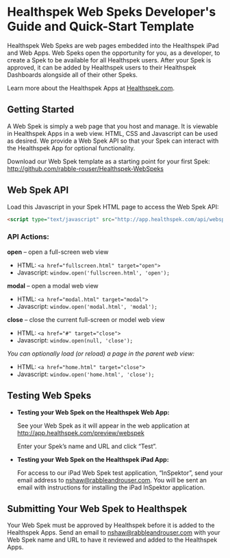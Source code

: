 # Healthspek Web Speks Developer's Guide and Quick-Start Template

Healthspek Web Speks are web pages embedded into the Healthspek iPad and Web Apps.  Web Speks open the opportunity for you, as a developer, to create a Spek to be available for all Healthspek users.  After your Spek is approved, it can be added by Healthspek users to their Healthspek Dashboards alongside all of their other Speks.

Learn more about the Healthspek Apps at [Healthspek.com](http://www.healthspek.com/).

## Getting Started

A Web Spek is simply a web page that you host and manage.  It is viewable in Healthspek Apps in a web view.  HTML, CSS and Javascript can be used as desired.  We provide a Web Spek API so that your Spek can interact with the Healthspek App for optional functionality.

Download our Web Spek template as a starting point for your first Spek: http://github.com/rabble-rouser/Healthspek-WebSpeks

## Web Spek API

Load this Javascript in your Spek HTML page to access the Web Spek API:
```html
<script type="text/javascript" src="http://app.healthspek.com/api/webspek/">
```

### API Actions:

**open** – open a full-screen web view
- HTML: `<a href="fullscreen.html" target="open">`
- Javascript: `window.open('fullscreen.html', 'open');`

**modal** – open a modal web view
- HTML: `<a href="modal.html" target="modal">`
- Javascript: `window.open('modal.html', 'modal');`


**close** – close the current full-screen or model web view
- HTML: `<a href="#" target="close">`
- Javascript: `window.open(null, 'close');`

_You can optionally load (or reload) a page in the parent web view:_
- HTML: `<a href="home.html" target="close">`
- Javascript: `window.open('home.html', 'close');`


## Testing Web Speks

- **Testing your Web Spek on the Healthspek Web App:**

    See your Web Spek as it will appear in the web application at http://app.healthspek.com/preview/webspek

    Enter your Spek’s name and URL and click “Test”.

- **Testing your Web Spek on the Healthspek iPad App:**

    For access to our iPad Web Spek test application, “InSpektor”, send your email address to [nshaw@rabbleandrouser.com](mailto:nshaw@rabbleandrouser.com?subject=Web%20Spek%20TestFlight%20Request).  You will be sent an email with instructions for installing the iPad InSpektor application.


## Submitting Your Web Spek to Healthspek

Your Web Spek must be approved by Healthspek before it is added to the Healthspek Apps.  Send an email to [nshaw@rabbleandrouser.com](mailto:nshaw@rabbleandrouser.com?subject=Web%20Spek%20Submission) with your Web Spek name and URL to have it reviewed and added to the Healthspek Apps.
